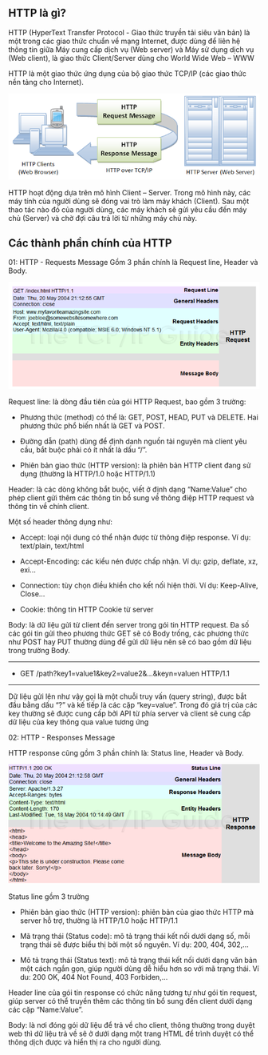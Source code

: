 ## HTTP là gì?

HTTP (HyperText Transfer Protocol - Giao thức truyền tải siêu văn bản) là một trong các giao thức chuẩn về mạng Internet, được dùng để liên hệ thông tin giữa Máy cung cấp dịch vụ (Web server) và Máy sử dụng dịch vụ (Web client), là giao thức Client/Server dùng cho World Wide Web – WWW

HTTP là một giao thức ứng dụng của bộ giao thức TCP/IP (các giao thức nền tảng cho Internet).

![HTTPimage](Image/HTTPimage1.png)

HTTP hoạt động dựa trên mô hình Client – Server. Trong mô hình này, các máy tính của người dùng sẽ đóng vai trò làm máy khách (Client). Sau một thao tác nào đó của người dùng, các máy khách sẽ gửi yêu cầu đến máy chủ (Server) và chờ đợi câu trả lời từ những máy chủ này.

## Các thành phần chính của HTTP

01: HTTP - Requests Message Gồm 3 phần chính là Request line, Header và Body.

![httprequestsiamage](Image/httprequestimage2.png)


Request line:  là dòng đầu tiên của gói HTTP Request, bao gồm 3 trường:

- Phương thức (method) có thể là: GET, POST, HEAD, PUT và DELETE. Hai phương thức phổ biến nhất là GET và POST.

- Đường dẫn (path) dùng để định danh nguồn tài nguyên mà client yêu cầu, bắt buộc phải có ít nhất là dấu “/”.

- Phiên bản giao thức (HTTP version): là phiên bản HTTP client đang sử dụng (thường là HTTP/1.0 hoặc HTTP/1.1)

Header: là các dòng không bắt buộc, viết ở định dạng “Name:Value” cho phép client gửi thêm các thông tin bổ sung về thông điệp HTTP request và thông tin về chính client.

Một số header thông dụng như:

- Accept: loại nội dung có thể nhận được từ thông điệp response. Ví dụ: text/plain, text/html

- Accept-Encoding: các kiểu nén được chấp nhận. Ví dụ: gzip, deflate, xz, exi…

- Connection: tùy chọn điều khiển cho kết nối hiện thời. Ví dụ: Keep-Alive, Close…

- Cookie: thông tin HTTP Cookie từ server

Body: là dữ liệu gửi từ client đến server trong gói tin HTTP request. 
Đa số các gói tin gửi theo phương thức GET sẽ có Body trống, các phương thức như POST hay PUT thường dùng để gửi dữ liệu nên sẽ có bao gồm dữ liệu trong trường Body.

---
- GET /path?key1=value1&key2=value2&…&keyn=valuen HTTP/1.1
---
Dữ liệu gửi lên như vậy gọi là một chuỗi truy vấn (query string), được bắt đầu bằng dấu “?” và kế tiếp là các cặp “key=value”. Trong đó giá trị của các key thường sẽ được cung cấp bởi API từ phía server và client sẽ cung cấp dữ liệu của key thông qua value tương ứng

02: HTTP - Responses Message

HTTP response cũng gồm 3 phần chính là: Status line, Header và Body.

![httpresponseiamge3](Image/httpresponseimage3.png)

Status line gồm 3 trường 

- Phiên bản giao thức (HTTP version): phiên bản của giao thức HTTP mà server hỗ trợ, thường là HTTP/1.0 hoặc HTTP/1.1

- Mã trạng thái (Status code): mô tả trạng thái kết nối dưới dạng số, mỗi trạng thái sẽ được biểu thị bởi một số nguyên. Ví dụ: 200, 404, 302,…

- Mô tả trạng thái (Status text): mô tả trạng thái kết nối dưới dạng văn bản một cách ngắn gọn, giúp người dùng dễ hiểu hơn so với mã trạng thái. Ví du: 200 OK, 404 Not Found, 403 Forbiden,…

Header line của gói tin response có chức năng tương tự như gói tin request, giúp server có thể truyền thêm các thông tin bổ sung đến client dưới dạng các cặp “Name:Value”.

Body: là nơi đóng gói dữ liệu để trả về cho client, thông thường trong duyệt web thì dữ liệu trả về sẽ ở dưới dạng một trang HTML để trình duyệt có thể thông dịch được và hiển thị ra cho người dùng.



